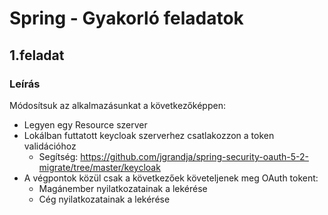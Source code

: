 # Spring - Gyakorló feladatok

## 1.feladat

### Leírás
Módosítsuk az alkalmazásunkat a következőképpen:
- Legyen egy Resource szerver
- Lokálban futtatott keycloak szerverhez csatlakozzon a token validációhoz
    - Segítség: https://github.com/jgrandja/spring-security-oauth-5-2-migrate/tree/master/keycloak
- A végpontok közül csak a következőek követeljenek meg OAuth tokent:
    - Magánember nyilatkozatainak a lekérése
    - Cég nyilatkozatainak a lekérése